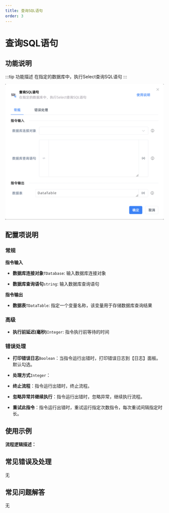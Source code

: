 ```yaml
---
title: 查询SQL语句
order: 3
---
```


# 查询SQL语句

## 功能说明

:::tip 功能描述
在指定的数据库中，执行Select查询SQL语句
:::

![查询SQL语句](../../../assets/查询SQL语句_command.png)

## 配置项说明

### 常规

**指令输入**

- **数据库连接对象**`TDatabase`: 输入数据库连接对象

- **数据库查询语句**`string`: 输入数据库查询语句


**指令输出**

- **数据表**`TDataTable`: 指定一个变量名称，该变量用于存储数据库查询结果

### 高级

- **执行前延迟(毫秒)**`Integer`: 指令执行前等待的时间

### 错误处理

- **打印错误日志**`Boolean`：当指令运行出错时，打印错误日志到【日志】面板。默认勾选。

- **处理方式**`Integer`：

 - **终止流程**：指令运行出错时，终止流程。

 - **忽略异常并继续执行**：指令运行出错时，忽略异常，继续执行流程。

 - **重试此指令**：指令运行出错时，重试运行指定次数指令，每次重试间隔指定时长。

## 使用示例

**流程逻辑描述：** 

## 常见错误及处理

无

## 常见问题解答

无

